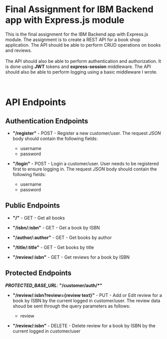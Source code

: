 # **Final Assignment for IBM Backend app with Express.js module**

This is the final assignment for the IBM Backend app with Express.js module. The assignment is to create a REST API for a book shop application. The API should be able to perform CRUD operations on books and reviews.
</br> </br>
The API should also be able to perform authentication and authorization. It is done using **JWT** tokens and **express-session** middleware. The API should also be able to perform logging using a basic middleware I wrote.

<br>

# **API Endpoints**


## **Authentication Endpoints**
- **"/register"** - POST - Register a new customer/user. The request *JSON* body should contain the following fields:
    - username
    - password

- **"/login"** - POST - Login a customer/user. User needs to be registered first to ensure logging in. The request *JSON* body should contain the following fields:
    - username
    - password

## **Public Endpoints**
- **"/"** - GET - Get all books

- **"/isbn/:isbn"** - GET - Get a book by ISBN

- **"/author/:author"** - GET - Get books by author

- **"/title/:title"** - GET - Get books by title

- **"/review/:isbn"** - GET - Get reviews for a book by ISBN

## **Protected Endpoints**
***PROTECTED_BASE_URL***: **"/customer/auth/*"**

- **"/review/:isbn?review={review text}"** - PUT - Add or Edit review for a book by ISBN by the current logged in customer/user. The review data shoud be sent through the query parameters as follows:
    - review
    
- **"/review/:isbn"** - DELETE - Delete review for a book by ISBN by the current logged in customer/user
